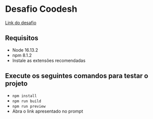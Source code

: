 # Desafio Coodesh

[Link do desafio](https://lab.coodesh.com/public-challenges/front-end-challenge-2021)

## Requisitos

* Node 16.13.2
* npm 8.1.2
* Instale as extensões recomendadas

## Execute os seguintes comandos para testar o projeto

* `npm install`
* `npm run build`
* `npm run preview`
* Abra o link apresentado no prompt